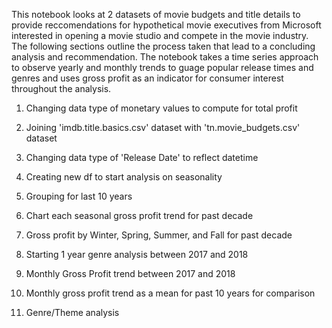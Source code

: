 This notebook looks at 2 datasets of movie budgets and title details to provide reccomendations for hypothetical movie executives from Microsoft interested in opening a movie studio and compete in the movie industry. 
The following sections outline the process taken that lead to a concluding analysis and recommendation. 
The notebook takes a time series approach to observe yearly and monthly trends to guage popular release times and genres and uses gross profit as an indicator for consumer interest throughout the analysis. 

1. Changing data type of monetary values to compute for total profit 

2. Joining 'imdb.title.basics.csv' dataset with 'tn.movie_budgets.csv' dataset

3. Changing data type of 'Release Date' to reflect datetime

4. Creating new df to start analysis on seasonality

5. Grouping for last 10 years

6. Chart each seasonal gross profit trend for past decade

7. Gross profit by Winter, Spring, Summer, and Fall for past decade

8. Starting 1 year genre analysis between 2017 and 2018

9. Monthly Gross Profit trend between 2017 and 2018

10. Monthly gross profit trend as a mean for past 10 years for comparison 

11. Genre/Theme analysis